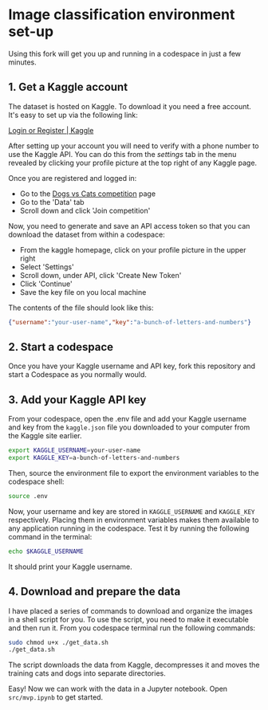 # Image classification environment set-up

Using this fork will get you up and running in a codespace in just a few minutes.

## 1. Get a Kaggle account

The dataset is hosted on Kaggle. To download it you need a free account. It's easy to set up via the following link:

[Login or Register | Kaggle](https://www.kaggle.com/account/login?phase=startRegisterTab)

After setting up your account you will need to verify with a phone number to use the Kaggle API. You can do this from the *settings* tab in the menu revealed by clicking your profile picture at the top right of any Kaggle page.

Once you are registered and logged in:

- Go to the [Dogs vs Cats competition](https://www.kaggle.com/competitions/dogs-vs-cats) page
- Go to the 'Data' tab
- Scroll down and click 'Join competition'

Now, you need to generate and save an API access token so that you can download the dataset from within a codespace:

- From the kaggle homepage, click on your profile picture in the upper right
- Select 'Settings'
- Scroll down, under API, click 'Create New Token'
- Click 'Continue'
- Save the key file on you local machine

The contents of the file should look like this:

```json
{"username":"your-user-name","key":"a-bunch-of-letters-and-numbers"}
```

## 2. Start a codespace

Once you have your Kaggle username and API key, fork this repository and start a Codespace as you normally would.

## 3. Add your Kaggle API key

From your codespace, open the .env file and add your Kaggle username and key from the `kaggle.json` file you downloaded to your computer from the Kaggle site earlier.


```bash
export KAGGLE_USERNAME=your-user-name
export KAGGLE_KEY=a-bunch-of-letters-and-numbers
```

Then, source the environment file to export the environment variables to the codespace shell:

```bash
source .env
```

Now, your username and key are stored in `KAGGLE_USERNAME` and `KAGGLE_KEY` respectively. Placing them in environment variables makes them available to any application running in the codespace. Test it by running the following command in the terminal:

```bash
echo $KAGGLE_USERNAME
```

It should print your Kaggle username.

## 4. Download and prepare the data

I have placed a series of commands to download and organize the images in a shell script for you. To use the script, you need to make it executable and then run it. From you codespace terminal run the following commands:

```bash
sudo chmod u+x ./get_data.sh
./get_data.sh
```

The script downloads the data from Kaggle, decompresses it and moves the training cats and dogs into separate directories.

Easy! Now we can work with the data in a Jupyter notebook. Open `src/mvp.ipynb` to get started.
